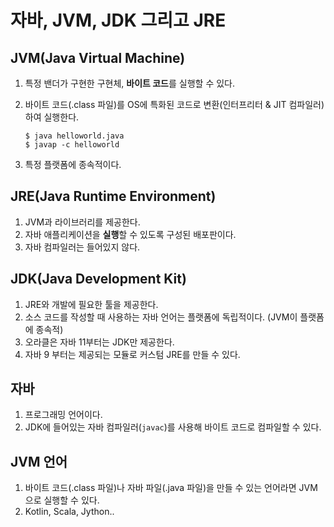 # 자바, JVM, JDK 그리고 JRE

## JVM(Java Virtual Machine)

1. 특정 밴더가 구현한 구현체, **바이트 코드**를 실행할 수 있다.
2. 바이트 코드(.class 파일)를 OS에 특화된 코드로 변환(인터프리터 & JIT 컴파일러)하여 실행한다.

    ```shell
    $ java helloworld.java
    $ javap -c helloworld
    ```

3. 특정 플랫폼에 종속적이다.

## JRE(Java Runtime Environment)

1. JVM과 라이브러리를 제공한다.
2. 자바 애플리케이션을 **실행**할 수 있도록 구성된 배포판이다.
3. 자바 컴파일러는 들어있지 않다.

## JDK(Java Development Kit)

1. JRE와 개발에 필요한 툴을 제공한다.
2. 소스 코드를 작성할 때 사용하는 자바 언어는 플랫폼에 독립적이다. (JVM이 플랫폼에 종속적)
3. 오라클은 자바 11부터는 JDK만 제공한다.
4. 자바 9 부터는 제공되는 모듈로 커스텀 JRE를 만들 수 있다.

## 자바

1. 프로그래밍 언어이다.
2. JDK에 들어있는 자바 컴파일러(`javac`)를 사용해 바이트 코드로 컴파일할 수 있다.

## JVM 언어

1. 바이트 코드(.class 파일)나 자바 파일(.java 파일)을 만들 수 있는 언어라면 JVM으로 실행할 수 있다.
2. Kotlin, Scala, Jython..

